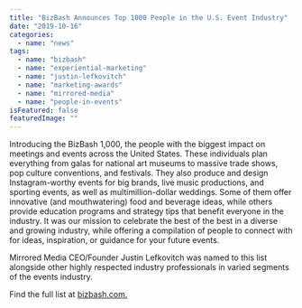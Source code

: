 ```yaml
---
title: "BizBash Announces Top 1000 People in the U.S. Event Industry"
date: "2019-10-16"
categories: 
  - name: "news"
tags: 
  - name: "bizbash"
  - name: "experiential-marketing"
  - name: "justin-lefkovitch"
  - name: "marketing-awards"
  - name: "mirrored-media"
  - name: "people-in-events"
isFeatured: false
featuredImage: ""
---
```


Introducing the BizBash 1,000, the people with the biggest impact on meetings and events across the United States. These individuals plan everything from galas for national art museums to massive trade shows, pop culture conventions, and festivals. They also produce and design Instagram-worthy events for big brands, live music productions, and sporting events, as well as multimillion-dollar weddings. Some of them offer innovative (and mouthwatering) food and beverage ideas, while others provide education programs and strategy tips that benefit everyone in the industry. It was our mission to celebrate the best of the best in a diverse and growing industry, while offering a compilation of people to connect with for ideas, inspiration, or guidance for your future events.

Mirrored Media CEO/Founder Justin Lefkovitch was named to this list alongside other highly respected industry professionals in varied segments of the events industry.

Find the full list at [bizbash.com.](https://www.bizbash.com/bizbash-lists/article/21090230/bizbash-top-1000-people-in-the-us-event-industry)
